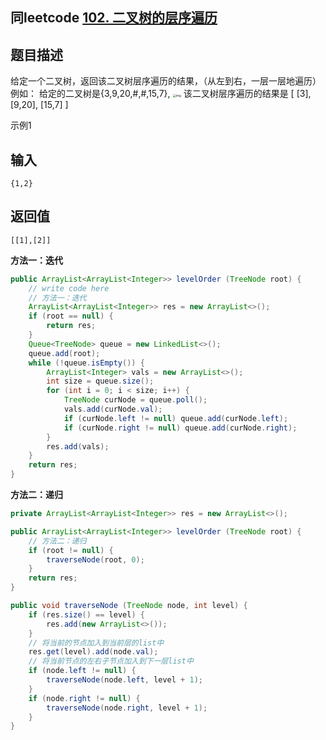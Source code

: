 ## 同leetcode [102. 二叉树的层序遍历](https://leetcode-cn.com/problems/binary-tree-level-order-traversal/)

## 题目描述

给定一个二叉树，返回该二叉树层序遍历的结果，（从左到右，一层一层地遍历）
例如：
给定的二叉树是{3,9,20,#,#,15,7},
<img src="https://uploadfiles.nowcoder.com/images/20210114/999991351_1610616074120/036DC34FF19FB24652AFFEB00A119A76" alt="img" style="zoom: 33%;" />
该二叉树层序遍历的结果是
[
[3],
[9,20],
[15,7]
]

示例1

## 输入

```
{1,2}
```

## 返回值

```
[[1],[2]]
```

**方法一：迭代**

```java
public ArrayList<ArrayList<Integer>> levelOrder (TreeNode root) {
    // write code here
    // 方法一：迭代
    ArrayList<ArrayList<Integer>> res = new ArrayList<>();
    if (root == null) {
        return res;
    }
    Queue<TreeNode> queue = new LinkedList<>();
    queue.add(root);
    while (!queue.isEmpty()) {
        ArrayList<Integer> vals = new ArrayList<>();
        int size = queue.size();
        for (int i = 0; i < size; i++) {
            TreeNode curNode = queue.poll();
            vals.add(curNode.val);
            if (curNode.left != null) queue.add(curNode.left);
            if (curNode.right != null) queue.add(curNode.right);
        }
        res.add(vals);
    }
    return res;
}
```
**方法二：递归**

```java
private ArrayList<ArrayList<Integer>> res = new ArrayList<>();

public ArrayList<ArrayList<Integer>> levelOrder (TreeNode root) {
    // 方法二：递归
    if (root != null) {
        traverseNode(root, 0);
    }
    return res;
}

public void traverseNode (TreeNode node, int level) {
    if (res.size() == level) {
        res.add(new ArrayList<>());
    }
    // 将当前的节点加入到当前层的list中
    res.get(level).add(node.val);
    // 将当前节点的左右子节点加入到下一层list中
    if (node.left != null) {
        traverseNode(node.left, level + 1);
    }
    if (node.right != null) {
        traverseNode(node.right, level + 1);
    }
}
```